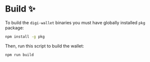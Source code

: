 # Build ✨

To build the `digi-wallet` binaries you must have globally installed `pkg` package:

```sh
npm install -g pkg
```

Then, run this script to build the wallet:

```sh
npm run build
```